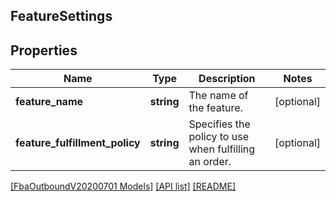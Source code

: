 ## FeatureSettings

## Properties

Name | Type | Description | Notes
------------ | ------------- | ------------- | -------------
**feature_name** | **string** | The name of the feature. | [optional]
**feature_fulfillment_policy** | **string** | Specifies the policy to use when fulfilling an order. | [optional]

[[FbaOutboundV20200701 Models]](../) [[API list]](../../Api) [[README]](../../../README.md)
